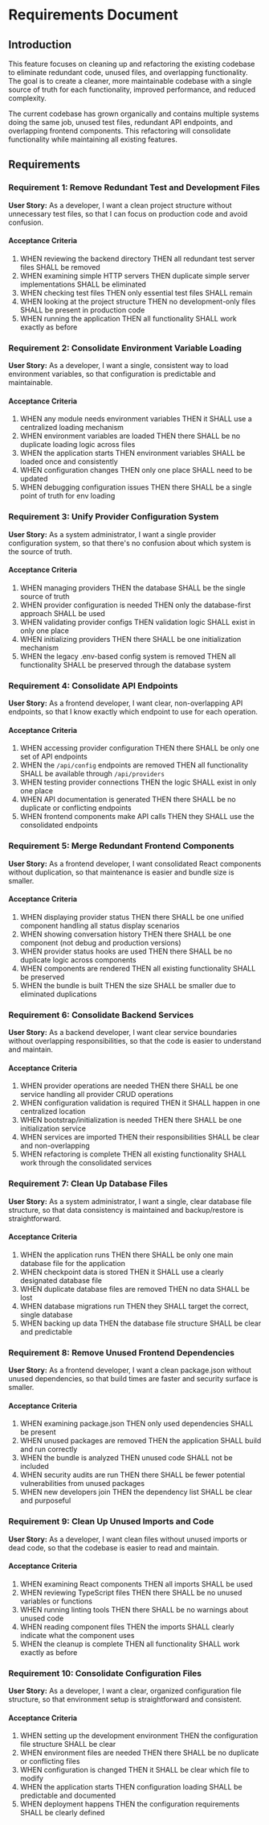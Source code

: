 # Requirements Document

## Introduction

This feature focuses on cleaning up and refactoring the existing codebase to eliminate redundant code, unused files, and overlapping functionality. The goal is to create a cleaner, more maintainable codebase with a single source of truth for each functionality, improved performance, and reduced complexity.

The current codebase has grown organically and contains multiple systems doing the same job, unused test files, redundant API endpoints, and overlapping frontend components. This refactoring will consolidate functionality while maintaining all existing features.

## Requirements

### Requirement 1: Remove Redundant Test and Development Files

**User Story:** As a developer, I want a clean project structure without unnecessary test files, so that I can focus on production code and avoid confusion.

#### Acceptance Criteria

1. WHEN reviewing the backend directory THEN all redundant test server files SHALL be removed
2. WHEN examining simple HTTP servers THEN duplicate simple server implementations SHALL be eliminated  
3. WHEN checking test files THEN only essential test files SHALL remain
4. WHEN looking at the project structure THEN no development-only files SHALL be present in production code
5. WHEN running the application THEN all functionality SHALL work exactly as before

### Requirement 2: Consolidate Environment Variable Loading

**User Story:** As a developer, I want a single, consistent way to load environment variables, so that configuration is predictable and maintainable.

#### Acceptance Criteria

1. WHEN any module needs environment variables THEN it SHALL use a centralized loading mechanism
2. WHEN environment variables are loaded THEN there SHALL be no duplicate loading logic across files
3. WHEN the application starts THEN environment variables SHALL be loaded once and consistently
4. WHEN configuration changes THEN only one place SHALL need to be updated
5. WHEN debugging configuration issues THEN there SHALL be a single point of truth for env loading

### Requirement 3: Unify Provider Configuration System

**User Story:** As a system administrator, I want a single provider configuration system, so that there's no confusion about which system is the source of truth.

#### Acceptance Criteria

1. WHEN managing providers THEN the database SHALL be the single source of truth
2. WHEN provider configuration is needed THEN only the database-first approach SHALL be used
3. WHEN validating provider configs THEN validation logic SHALL exist in only one place
4. WHEN initializing providers THEN there SHALL be one initialization mechanism
5. WHEN the legacy .env-based config system is removed THEN all functionality SHALL be preserved through the database system

### Requirement 4: Consolidate API Endpoints

**User Story:** As a frontend developer, I want clear, non-overlapping API endpoints, so that I know exactly which endpoint to use for each operation.

#### Acceptance Criteria

1. WHEN accessing provider configuration THEN there SHALL be only one set of API endpoints
2. WHEN the `/api/config` endpoints are removed THEN all functionality SHALL be available through `/api/providers`
3. WHEN testing provider connections THEN the logic SHALL exist in only one place
4. WHEN API documentation is generated THEN there SHALL be no duplicate or conflicting endpoints
5. WHEN frontend components make API calls THEN they SHALL use the consolidated endpoints

### Requirement 5: Merge Redundant Frontend Components

**User Story:** As a frontend developer, I want consolidated React components without duplication, so that maintenance is easier and bundle size is smaller.

#### Acceptance Criteria

1. WHEN displaying provider status THEN there SHALL be one unified component handling all status display scenarios
2. WHEN showing conversation history THEN there SHALL be one component (not debug and production versions)
3. WHEN provider status hooks are used THEN there SHALL be no duplicate logic across components
4. WHEN components are rendered THEN all existing functionality SHALL be preserved
5. WHEN the bundle is built THEN the size SHALL be smaller due to eliminated duplications

### Requirement 6: Consolidate Backend Services

**User Story:** As a backend developer, I want clear service boundaries without overlapping responsibilities, so that the code is easier to understand and maintain.

#### Acceptance Criteria

1. WHEN provider operations are needed THEN there SHALL be one service handling all provider CRUD operations
2. WHEN configuration validation is required THEN it SHALL happen in one centralized location
3. WHEN bootstrap/initialization is needed THEN there SHALL be one initialization service
4. WHEN services are imported THEN their responsibilities SHALL be clear and non-overlapping
5. WHEN refactoring is complete THEN all existing functionality SHALL work through the consolidated services

### Requirement 7: Clean Up Database Files

**User Story:** As a system administrator, I want a single, clear database file structure, so that data consistency is maintained and backup/restore is straightforward.

#### Acceptance Criteria

1. WHEN the application runs THEN there SHALL be only one main database file for the application
2. WHEN checkpoint data is stored THEN it SHALL use a clearly designated database file
3. WHEN duplicate database files are removed THEN no data SHALL be lost
4. WHEN database migrations run THEN they SHALL target the correct, single database
5. WHEN backing up data THEN the database file structure SHALL be clear and predictable

### Requirement 8: Remove Unused Frontend Dependencies

**User Story:** As a frontend developer, I want a clean package.json without unused dependencies, so that build times are faster and security surface is smaller.

#### Acceptance Criteria

1. WHEN examining package.json THEN only used dependencies SHALL be present
2. WHEN unused packages are removed THEN the application SHALL build and run correctly
3. WHEN the bundle is analyzed THEN unused code SHALL not be included
4. WHEN security audits are run THEN there SHALL be fewer potential vulnerabilities from unused packages
5. WHEN new developers join THEN the dependency list SHALL be clear and purposeful

### Requirement 9: Clean Up Unused Imports and Code

**User Story:** As a developer, I want clean files without unused imports or dead code, so that the codebase is easier to read and maintain.

#### Acceptance Criteria

1. WHEN examining React components THEN all imports SHALL be used
2. WHEN reviewing TypeScript files THEN there SHALL be no unused variables or functions
3. WHEN running linting tools THEN there SHALL be no warnings about unused code
4. WHEN reading component files THEN the imports SHALL clearly indicate what the component uses
5. WHEN the cleanup is complete THEN all functionality SHALL work exactly as before

### Requirement 10: Consolidate Configuration Files

**User Story:** As a developer, I want a clear, organized configuration file structure, so that environment setup is straightforward and consistent.

#### Acceptance Criteria

1. WHEN setting up the development environment THEN the configuration file structure SHALL be clear
2. WHEN environment files are needed THEN there SHALL be no duplicate or conflicting files
3. WHEN configuration is changed THEN it SHALL be clear which file to modify
4. WHEN the application starts THEN configuration loading SHALL be predictable and documented
5. WHEN deployment happens THEN the configuration requirements SHALL be clearly defined
